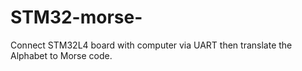 # STM32-morse-
Connect STM32L4 board with computer via UART then translate the Alphabet to Morse code.
